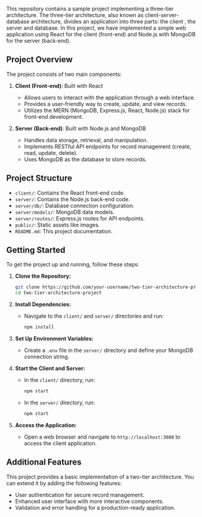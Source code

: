 

This repository contains a sample project implementing a three-tier architecture. The three-tier architecture, also known as client-server-database architecture, divides an application into three parts: the client , the server and database. In this project, we have implemented a simple web application using React for the client (front-end) and Node.js with MongoDB for the server (back-end).

## Project Overview

The project consists of two main components:

1. **Client (Front-end)**: Built with React
   - Allows users to interact with the application through a web interface.
   - Provides a user-friendly way to create, update, and view records.
   - Utilizes the MERN (MongoDB, Express.js, React, Node.js) stack for front-end development.

2. **Server (Back-end)**: Built with Node.js and MongoDB
   - Handles data storage, retrieval, and manipulation.
   - Implements RESTful API endpoints for record management (create, read, update, delete).
   - Uses MongoDB as the database to store records.

## Project Structure

- `client/`: Contains the React front-end code.
- `server/`: Contains the Node.js back-end code.
- `server/db/`: Database connection configuration.
- `server/models/`: MongoDB data models.
- `server/routes/`: Express.js routes for API endpoints.
- `public/`: Static assets like images.
- `README.md`: This project documentation.

## Getting Started

To get the project up and running, follow these steps:

1. **Clone the Repository:**
   ```sh
   git clone https://github.com/your-username/two-tier-architecture-project.git
   cd two-tier-architecture-project
   ```

2. **Install Dependencies:**
   - Navigate to the `client/` and `server/` directories and run:
     ```sh
     npm install
     ```

3. **Set Up Environment Variables:**
   - Create a `.env` file in the `server/` directory and define your MongoDB connection string.

4. **Start the Client and Server:**
   - In the `client/` directory, run:
     ```sh
     npm start
     ```
   - In the `server/` directory, run:
     ```sh
     npm start
     ```

5. **Access the Application:**
   - Open a web browser and navigate to `http://localhost:3000` to access the client application.

## Additional Features

This project provides a basic implementation of a two-tier architecture. You can extend it by adding the following features:

- User authentication for secure record management.
- Enhanced user interface with more interactive components.
- Validation and error handling for a production-ready application.

